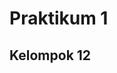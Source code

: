 # Praktikum 1
## Kelompok 12

<img serc="![vmlocal](https://user-images.githubusercontent.com/93064971/138582380-e0961dd5-f915-4474-bfe6-2123679549c1.PNG)" style="width:50%"/>
